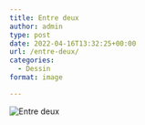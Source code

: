 ```yaml
---
title: Entre deux
author: admin
type: post
date: 2022-04-16T13:32:25+00:00
url: /entre-deux/
categories:
  - Dessin
format: image

---
```

![Entre deux](./img_0160.jpg)